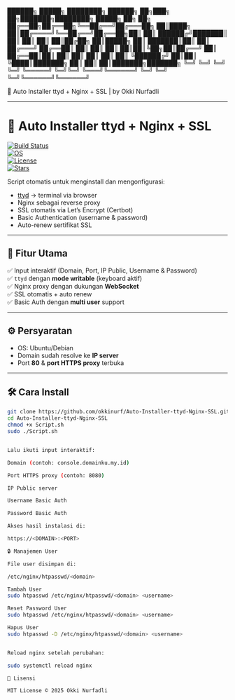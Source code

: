 ██████╗ █████╗ ████████╗ ██████╗ ██╗███╗ ██╗███████╗████████╗ █████╗ ██╗ ██╗
██╔══██╗██╔══██╗╚══██╔══╝██╔═══██╗ ██║████╗ ██║██╔════╝╚══██╔══╝██╔══██╗██║ ██║
██████╔╝███████║ ██║ ██║ ██║ ██║██╔██╗ ██║█████╗ ██║ ███████║██║ ██║
██╔═══╝ ██╔══██║ ██║ ██║ ██║ ██║██║╚██╗██║██╔══╝ ██║ ██╔══██║██║ ██║
██║ ██║ ██║ ██║ ╚██████╔╝ ██║██║ ╚████║███████╗ ██║ ██║ ██║███████╗███████╗
╚═╝ ╚═╝ ╚═╝ ╚═╝ ╚═════╝ ╚═╝╚═╝ ╚═══╝╚══════╝ ╚═╝ ╚═╝ ╚═╝╚══════╝╚══════╝

  🚀 Auto Installer ttyd + Nginx + SSL | by Okki Nurfadli


---

# 🚀 Auto Installer ttyd + Nginx + SSL

[![Build Status](https://img.shields.io/badge/build-passing-brightgreen?style=for-the-badge)]()  
[![OS](https://img.shields.io/badge/OS-Ubuntu%20%7C%20Debian-blue?style=for-the-badge&logo=linux)]()  
[![License](https://img.shields.io/github/license/okkinurf/Auto-Installer-ttyd-Nginx-SSL?style=for-the-badge)]()  
[![Stars](https://img.shields.io/github/stars/okkinurf/Auto-Installer-ttyd-Nginx-SSL?style=for-the-badge&logo=github)]()

Script otomatis untuk menginstall dan mengonfigurasi:

- [ttyd](https://github.com/tsl0922/ttyd) → terminal via browser  
- Nginx sebagai reverse proxy  
- SSL otomatis via Let’s Encrypt (Certbot)  
- Basic Authentication (username & password)  
- Auto-renew sertifikat SSL  

---

## 🎯 Fitur Utama

✅ Input interaktif (Domain, Port, IP Public, Username & Password)  
✅ `ttyd` dengan **mode writable** (keyboard aktif)  
✅ Nginx proxy dengan dukungan **WebSocket**  
✅ SSL otomatis + auto renew  
✅ Basic Auth dengan **multi user** support  

---

## ⚙️ Persyaratan

- OS: Ubuntu/Debian  
- Domain sudah resolve ke **IP server**  
- Port **80** & **port HTTPS proxy** terbuka  

---

## 🛠 Cara Install

```bash
git clone https://github.com/okkinurf/Auto-Installer-ttyd-Nginx-SSL.git
cd Auto-Installer-ttyd-Nginx-SSL
chmod +x Script.sh
sudo ./Script.sh


Lalu ikuti input interaktif:

Domain (contoh: console.domainku.my.id)

Port HTTPS proxy (contoh: 8080)

IP Public server

Username Basic Auth

Password Basic Auth

Akses hasil instalasi di:

https://<DOMAIN>:<PORT>

🔒 Manajemen User

File user disimpan di:

/etc/nginx/htpasswd/<domain>

Tambah User
sudo htpasswd /etc/nginx/htpasswd/<domain> <username>

Reset Password User
sudo htpasswd /etc/nginx/htpasswd/<domain> <username>

Hapus User
sudo htpasswd -D /etc/nginx/htpasswd/<domain> <username>


Reload nginx setelah perubahan:

sudo systemctl reload nginx

📜 Lisensi

MIT License © 2025 Okki Nurfadli
